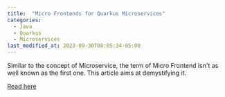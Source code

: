 ```yaml
---
title:  "Micro Frontends for Quarkus Microservices"
categories:
  - Java
  - Quarkus
  - Microservices
last_modified_at: 2023-09-30T08:05:34-05:00
---
```


Similar to the concept of Microservice, the term of Micro Frontend isn't as well known as the first one. This article aims at demystifying it.

[Read here](https://dzone.com/articles/micro-frontends-for-quarkus-microservices)
